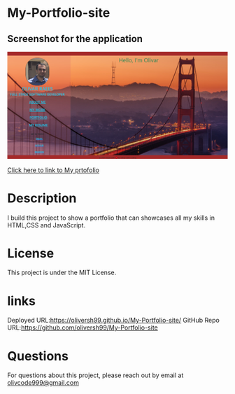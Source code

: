 # My-Portfolio-site

## Screenshot for the application

![Screenshot](pictures/Screenshot.png)

[Click here to link to My prtofolio](https://oliversh99.github.io/My-Portfolio-site/)

# Description
I build this project to show a portfolio that can  showcases all my skills in HTML,CSS and JavaScript.


# License
This project is under the MIT License.

# links
Deployed URL:https://oliversh99.github.io/My-Portfolio-site/
GitHub Repo URL:https://github.com/oliversh99/My-Portfolio-site

# Questions
For questions about this project, please reach out by email at olivcode999@gmail.com
